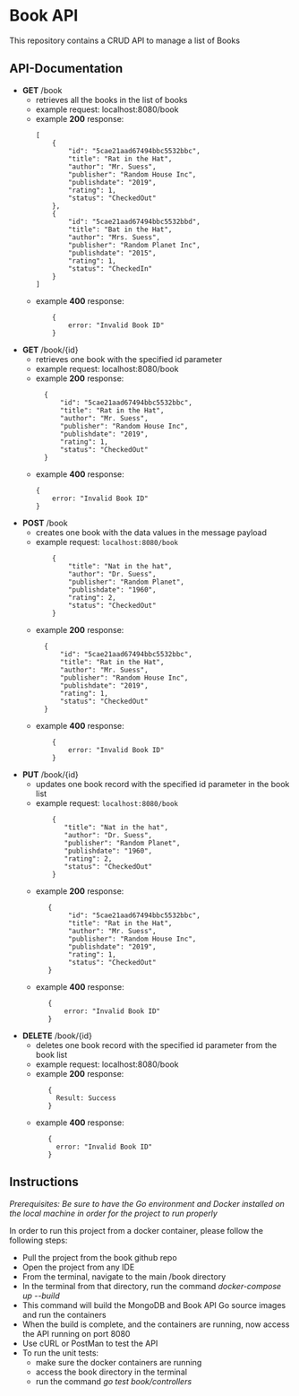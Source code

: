 # Book API
This repository contains a CRUD API to manage a list of Books


## API-Documentation
* __GET__       /book
    * retrieves all the books in the list of books
    * example request: localhost:8080/book
    * example **200** response:
        ```
        [
            {
                "id": "5cae21aad67494bbc5532bbc",
                "title": "Rat in the Hat",
                "author": "Mr. Suess",
                "publisher": "Random House Inc",
                "publishdate": "2019",
                "rating": 1,
                "status": "CheckedOut"
            },
            {
                "id": "5cae21aad67494bbc5532bbd",
                "title": "Bat in the Hat",
                "author": "Mrs. Suess",
                "publisher": "Random Planet Inc",
                "publishdate": "2015",
                "rating": 1,
                "status": "CheckedIn"
            } 
        ]
         ```
    * example **400** response:
        ```
            {
                error: "Invalid Book ID"
            }
        ```
* __GET__       /book/{id}
    * retrieves one book with the specified id parameter
    * example request: localhost:8080/book
    * example **200** response:
        ```
          {
              "id": "5cae21aad67494bbc5532bbc",
              "title": "Rat in the Hat",
              "author": "Mr. Suess",
              "publisher": "Random House Inc",
              "publishdate": "2019",
              "rating": 1,
              "status": "CheckedOut"
          }
        ```
    * example **400** response:
        ```
        {
            error: "Invalid Book ID"
        }
        ```
* __POST__      /book
    * creates one book with the data values in the message payload
    * example request: `localhost:8080/book`
        ```
            {
            	"title": "Nat in the hat",
            	"author": "Dr. Suess",
            	"publisher": "Random Planet",
            	"publishdate": "1960",
            	"rating": 2,
            	"status": "CheckedOut"
            }
        ```
    * example **200** response:
        ```
          {
              "id": "5cae21aad67494bbc5532bbc",
              "title": "Rat in the Hat",
              "author": "Mr. Suess",
              "publisher": "Random House Inc",
              "publishdate": "2019",
              "rating": 1,
              "status": "CheckedOut"
          }
        ```
    * example **400** response:
        ```
            {
                error: "Invalid Book ID"
            }
        ```
* __PUT__       /book/{id}
    * updates one book record with the specified id parameter in the book list
    * example request: `localhost:8080/book`
        ```
            {
               "title": "Nat in the hat",
               "author": "Dr. Suess",
               "publisher": "Random Planet",
               "publishdate": "1960",
               "rating": 2,
               "status": "CheckedOut"
            }
        ```
    * example **200** response:
       ```
          {
               "id": "5cae21aad67494bbc5532bbc",
               "title": "Rat in the Hat",
               "author": "Mr. Suess",
               "publisher": "Random House Inc",
               "publishdate": "2019",
               "rating": 1,
               "status": "CheckedOut"
          }
        ```
   * example **400** response:
        ```
           {
               error: "Invalid Book ID"
           }
        ```
* __DELETE__    /book/{id}
    * deletes one book record with the specified id parameter from the book list
    * example request: localhost:8080/book
    * example **200** response:
        ```
           {
             Result: Success
           }
        ```
    * example **400** response:
        ```
           {
             error: "Invalid Book ID"
           }
        ```

## Instructions
_Prerequisites: Be sure to have the Go environment and Docker installed on the local machine in order for the project to run properly_

In order to run this project from a docker container, please follow the following steps:

* Pull the project from the book github repo
* Open the project from any IDE
* From the terminal, navigate to the main /book directory
* In the terminal from that directory, run the command _docker-compose up --build_
* This command will build the MongoDB and Book API Go source images and run the containers
* When the build is complete, and the containers are running, now access the API running on port 8080
* Use cURL or PostMan to test the API
* To run the unit tests: 
    * make sure the docker containers are running 
    * access the book directory in the terminal 
    * run the command _go test book/controllers_
